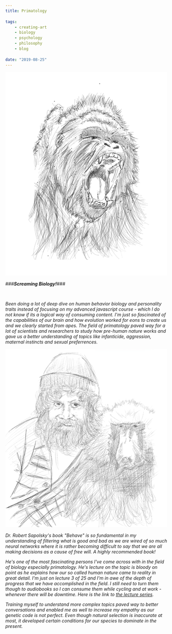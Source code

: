 ```yaml
---
title: Primatology

tags:
    - creating-art
    - biology
    - psychology
    - philosophy
    - blog

date: "2019-08-25"
---
```


![silverback](silverback.jpg)

###<b>*Screaming Biology!*</b>###


<br/>

*Been doing a lot of deep dive on human behavior biology and personality traits instead of focusing on my advanced javascript course - which I do not know if its a logical way of consuming content. I'm just so fascinated of the capabilities of our brain and how evolution worked for eons to create us and we clearly started from apes. The field of primatology paved way for a lot of scientists and researchers to study how pre-human nature works and gave us a better understanding of topics like infanticide, aggression, maternal instincts and sexual preferrences.* 

![robertsapolsky](robertsapolsky.jpg)

*Dr. Robert Sapolsky's book "Behave" is so fundamental in my understanding of filtering what is good and bad as we are wired of so much neural networks where it is rather becoming difficult to say that we are all making decisions as a cause of free will. A highly recommended book!*

*He's one of the most fascinating persons I've come across with in the field of biology especially primatology. He's lecture on the topic is bloody on point as he explains how our so called human nature came to reality in great detail. I'm just on lecture 3 of 25 and I'm in awe of the depth of progress that we have accomplished in the field. I still need to turn them though to audiobooks so I can consume them while cycling and at work - whenever there will be downtime. Here is the link to [the lecture series](https://www.youtube.com/playlist?list=PLpXaCv0b7h12LpVunZ361VfCBQSwi_2e8).*

*Training myself to understand more complex topics paved way to better conversations and enabled me as well to increase my empathy as our genetic code is not perfect. Even though natural selection is inaccurate at most, it developed certain conditions for our species to dominate in the present.*